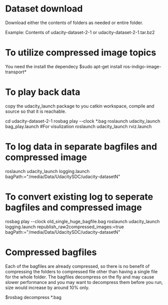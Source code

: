 
Dataset download
================
Download either the contents of folders as needed or entire folder.

Example: Contents of udacity-dataset-2-1 or udacity-dataset-2-1.tar.bz2

To utilize compressed image topics
=================================
You need the install the dependecy
$sudo apt-get install ros-indigo-image-transport*

To play back data
=================
copy the udacity_launch package to you catkin workspace,
compile and source so that it is reachable.

cd udacity-dataset-2-1
rosbag play --clock *.bag
roslaunch udacity_launch bag_play.launch
#For visulization
roslaunch udacity_launch rviz.launch

To log data in separate bagfiles and compressed image
====================================================
roslaunch udacity_launch logging.launch bagPath:="/media/Data/UdacitySDC/udacity-datasetN"



To convert existing log to seperate bagfiles and compressed image
================================================================
rosbag  play --clock old_single_huge_bagfile.bag
roslaunch udacity_launch logging.launch republish_raw2compressed_images:=true bagPath:="/media/Data/UdacitySDC/udacity-datasetN"


Compressed bagfiles
================================================================
Each of the bagfiles are already compressed, so there is no benefit
of compressing the folders to compressed file other than having a single file
for the whole folder.
The bagfiles decompress on the fly and may cause slower performance and you
may want to decompress them before you run, size would increase by around 10% only.

$rosbag decompress *.bag


